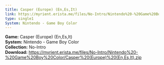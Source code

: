 ```yaml
---
title: Casper (Europe) (En,Es,It)
link: https://myrient.erista.me/files/No-Intro/Nintendo%20-%20Game%20Boy%20Color/Casper%20(Europe)%20(En,Es,It).zip
type: single1
System: Nintendo - Game Boy Color
---
```

<b>Game:</b> Casper (Europe) (En,Es,It)<br>
<b>System:</b> Nintendo - Game Boy Color<br>
<b>Collection:</b> No-Intro<br>
<b>Download:</b> https://myrient.erista.me/files/No-Intro/Nintendo%20-%20Game%20Boy%20Color/Casper%20(Europe)%20(En,Es,It).zip